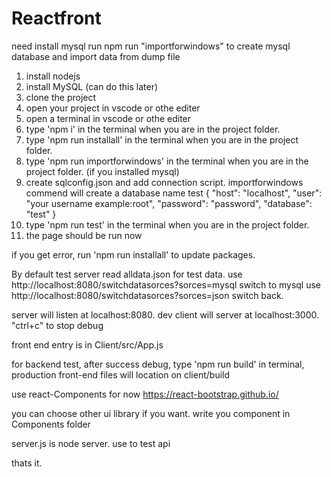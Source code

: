 # Reactfront
need install mysql 
run npm run "importforwindows" to create mysql database and import data from dump file
1. install nodejs
2. install MySQL (can do this later)
3. clone the project
4. open your project in vscode or othe editer
5. open a terminal in vscode or othe editer
6. type 'npm i' in the terminal when you are in the project folder.
7. type 'npm run installall' in the terminal when you are in the project folder.
8. type 'npm run importforwindows' in the terminal when you are in the project folder. (if you installed mysql)
9. create sqlconfig.json and add connection script. importforwindows commend will create a database name test
{
    "host": "localhost",
    "user": "your username example:root",
    "password": "password",
    "database": "test"
}
10. type 'npm run test' in the terminal when you are in the project folder.
11. the page should be run now 

if you get error, run 'npm run installall' to update packages.

By default test server read alldata.json for test data.
use http://localhost:8080/switchdatasorces?sorces=mysql switch to mysql
use http://localhost:8080/switchdatasorces?sorces=json  switch back.

server will listen at localhost:8080.
dev client will server at localhost:3000.
"ctrl+c" to stop debug

front end entry is in Client/src/App.js

for backend test, after success debug, type 'npm run build' in terminal, 
production front-end files will location on client/build

use react-Components for now
https://react-bootstrap.github.io/

you can choose other ui library if you want.
write you component in Components folder

server.js is node server. use to test api

thats it.



